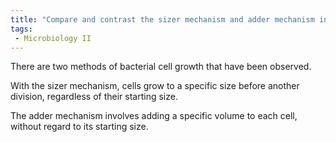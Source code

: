 ```yaml
---
title: "Compare and contrast the sizer mechanism and adder mechanism in controlling cell division, providing examples of organisms where each mechanism is observed. "
tags:
 - Microbiology II
---
```

There are two methods of bacterial cell growth that have been observed.  

With the sizer mechanism, cells grow to a specific size before another division, regardless of their starting size. 

The adder mechanism involves adding a specific volume to each cell, without regard to its starting size.  
